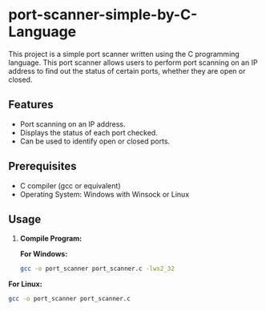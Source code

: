 # port-scanner-simple-by-C-Language
This project is a simple port scanner written using the C programming language. This port scanner allows users to perform port scanning on an IP address to find out the status of certain ports, whether they are open or closed.

## Features

- Port scanning on an IP address.
- Displays the status of each port checked.
- Can be used to identify open or closed ports.

## Prerequisites

- C compiler (gcc or equivalent)
- Operating System: Windows with Winsock or Linux

## Usage

1. **Compile Program:**

   **For Windows:**
   ```bash
   gcc -o port_scanner port_scanner.c -lws2_32

  **For Linux:**
  ```bash
  gcc -o port_scanner port_scanner.c
